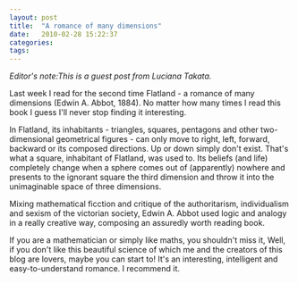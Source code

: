```yaml
---
layout: post
title:  "A romance of many dimensions"
date:   2010-02-28 15:22:37
categories: 
tags: 
---
```


_Editor's note:This is a guest post from Luciana Takata._

Last week I read for the second time Flatland - a romance of many dimensions
(Edwin A. Abbot, 1884). No matter how many times I read this book I guess I'll
never stop finding it interesting.

In Flatland, its inhabitants - triangles, squares, pentagons and other
two-dimensional geometrical figures - can only move to right, left, forward,
backward or its composed directions. Up or down simply don't exist. That's what
a square, inhabitant of Flatland, was used to. Its beliefs (and life)
completely change when a sphere comes out of (apparently) nowhere and presents
to the ignorant square the third dimension and throw it into the unimaginable
space of three dimensions.

Mixing mathematical ficction and critique of the authoritarism, individualism
and sexism of the victorian society, Edwin A. Abbot used logic and analogy in
a really creative way, composing an assuredly worth reading book.

If you are a mathematician or simply like maths, you shouldn't miss it, Well,
if you don't like this beautiful science of which me and the creators of this
blog are lovers, maybe you can start to! It's an interesting, intelligent and
easy-to-understand romance. I recommend it.

